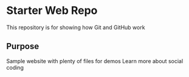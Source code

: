 # Starter Web Repo

This repository is for showing how Git and GitHub work

## Purpose

Sample website with plenty of files for demos
Learn more about social coding
